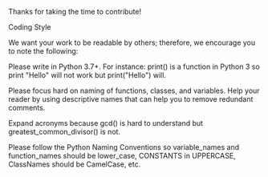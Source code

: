 Thanks for taking the time to contribute!

Coding Style

We want your work to be readable by others; therefore, we encourage you to note the following:

Please write in Python 3.7+. For instance: print() is a function in Python 3 so print "Hello" will not work but print("Hello") will.

Please focus hard on naming of functions, classes, and variables. Help your reader by using descriptive names that can help you to remove redundant comments.

Expand acronyms because gcd() is hard to understand but greatest_common_divisor() is not.

Please follow the Python Naming Conventions so variable_names and function_names should be lower_case, CONSTANTS in UPPERCASE, ClassNames should be CamelCase, etc.
